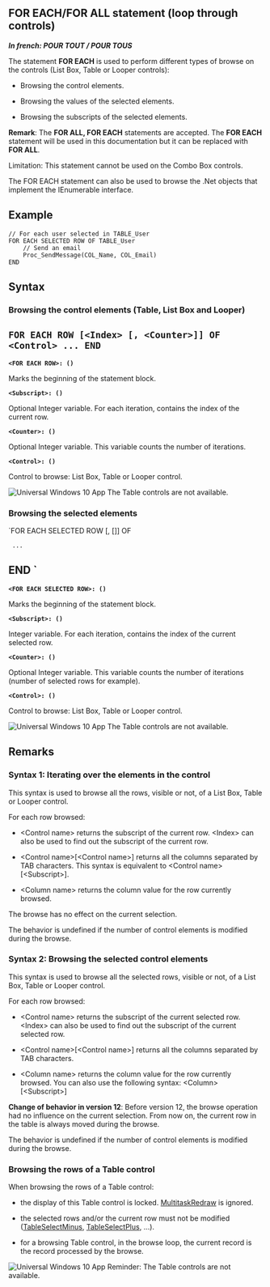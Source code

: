


## FOR EACH/FOR ALL statement (loop through controls)

***In french: POUR TOUT / POUR TOUS***
				



<a name="XUse"></a>
<a name="Use"></a>
<a name="description"></a>
The statement **FOR EACH** is used to perform different types of browse on the controls (List Box, Table or Looper controls):

- Browsing the control elements.

- Browsing the values of the selected elements.

- Browsing the subscripts of the selected elements.




**Remark**: The **FOR ALL, FOR EACH** statements are accepted. The **FOR EACH** statement will be used in this documentation but it can be replaced with **FOR ALL**.

Limitation: This statement cannot be used on the Combo Box controls.

The FOR EACH statement can also be used to browse the .Net objects that implement the IEnumerable interface.


<a name="Example1"></a>
<a name="sample_code"></a>

## Example


```wl
// For each user selected in TABLE_User
FOR EACH SELECTED ROW OF TABLE_User
	// Send an email
	Proc_SendMessage(COL_Name, COL_Email)
END
```

<a name="XSYNTAX"></a>
<a name="SYNTAX1"></a>

## Syntax

### Browsing the control elements (Table, List Box and Looper)

`FOR EACH ROW [<Index> [, <Counter>]] OF <Control>
   ...
END
`
---

**`<FOR EACH ROW>: ()`**

Marks the beginning of the statement block.

**`<Subscript>: ()`**

Optional Integer variable. For each iteration, contains the index of the current row.

**`<Counter>: ()`**

Optional Integer variable. This variable counts the number of iterations.

**`<Control>: ()`**

Control to browse: List Box, Table or Looper control.  

![Universal Windows 10 App](https://doc.pcsoft.fr/ext/images/us/UNIVERSALAPP.png) The Table controls are not available.


<a name="SYNTAX2"></a>

### Browsing the selected elements

`FOR EACH SELECTED ROW [<Index>, [<Counter>]] OF <Control>

     ...
END
`
---

**`<FOR EACH SELECTED ROW>: ()`**

Marks the beginning of the statement block.

**`<Subscript>: ()`**

Integer variable. For each iteration, contains the index of the current selected row.

**`<Counter>: ()`**

Optional Integer variable. This variable counts the number of iterations (number of selected rows for example).

**`<Control>: ()`**

Control to browse: List Box, Table or Looper control.  

![Universal Windows 10 App](https://doc.pcsoft.fr/ext/images/us/UNIVERSALAPP.png) The Table controls are not available.



<a name="NOTE0"></a>
<a name="NOTE0_1"></a>

## Remarks


### Syntax 1: Iterating over the elements in the control
<a name="syntax_1_iterating_over_the_elements_the_control_ELTPARAGRAPHE000088"></a>

This syntax is used to browse all the rows, visible or not, of a List Box, Table or Looper control.

For each row browsed:

- &lt;Control name&gt; returns the subscript of the current row. &lt;Index&gt; can also be used to find out the subscript of the current row.

- &lt;Control name&gt;[&lt;Control name&gt;] returns all the columns separated by TAB characters. This syntax is equivalent to &lt;Control name&gt;[&lt;Subscript&gt;].

- &lt;Column name&gt; returns the column value for the row currently browsed.




The browse has no effect on the current selection.

The behavior is undefined if the number of control elements is modified during the browse.
<a name="NOTE0_2"></a>


### Syntax 2: Browsing the selected control elements
<a name="syntax_2_browsing_the_selected_control_elements_ELTPARAGRAPHE000117"></a>

This syntax is used to browse all the selected rows, visible or not, of a List Box, Table or Looper control.

For each row browsed:

- &lt;Control name&gt; returns the subscript of the current selected row. &lt;Index&gt; can also be used to find out the subscript of the current selected row.

- &lt;Control name&gt;[&lt;Control name&gt;] returns all the columns separated by TAB characters.

- &lt;Column name&gt; returns the column value for the row currently browsed. You can also use the following syntax: &lt;Column&gt;[&lt;Subscript&gt;]




**Change of behavior in version 12**: Before version 12, the browse operation had no influence on the current selection. From now on, the current row in the table is always moved during the browse.

The behavior is undefined if the number of control elements is modified during the browse.
<a name="NOTE0_3"></a>


### Browsing the rows of a Table control
<a name="browsing_the_rows_table_control_ELTPARAGRAPHE000145"></a>

When browsing the rows of a Table control:

- the display of this Table control is locked. [MultitaskRedraw](../WDLang1/3038004.md) is ignored.

- the selected rows and/or the current row must not be modified ([TableSelectMinus](../WDLang1/3074029.md), [TableSelectPlus](../WDLang1/3074031.md), ...).

- for a browsing Table control, in the browse loop, the current record is the record processed by the browse.




![Universal Windows 10 App](https://doc.pcsoft.fr/ext/images/us/UNIVERSALAPP.png) Reminder: The Table controls are not available.


